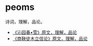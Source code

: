 # peoms
诗词，理解，品论。
- [《沁园春•雪》原文，理解，品论](/《沁园春•雪》原文，理解，品论.md)  
- [《商鞅徒木立信论》原文，理解，品论](/《商鞅徒木立信论》原文，理解，品论.md)  